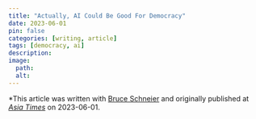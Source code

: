 ```yaml
---
title: "Actually, AI Could Be Good For Democracy"
date: 2023-06-01
pin: false
categories: [writing, article]
tags: [democracy, ai]
description:
image:
  path:
  alt:
---
```


*This article was written with [Bruce Schneier](https://www.schneier.com) and originally published at *[Asia Times](https://asiatimes.com/2023/06/actually-ai-could-be-good-for-democracy/)* on 2023-06-01.
